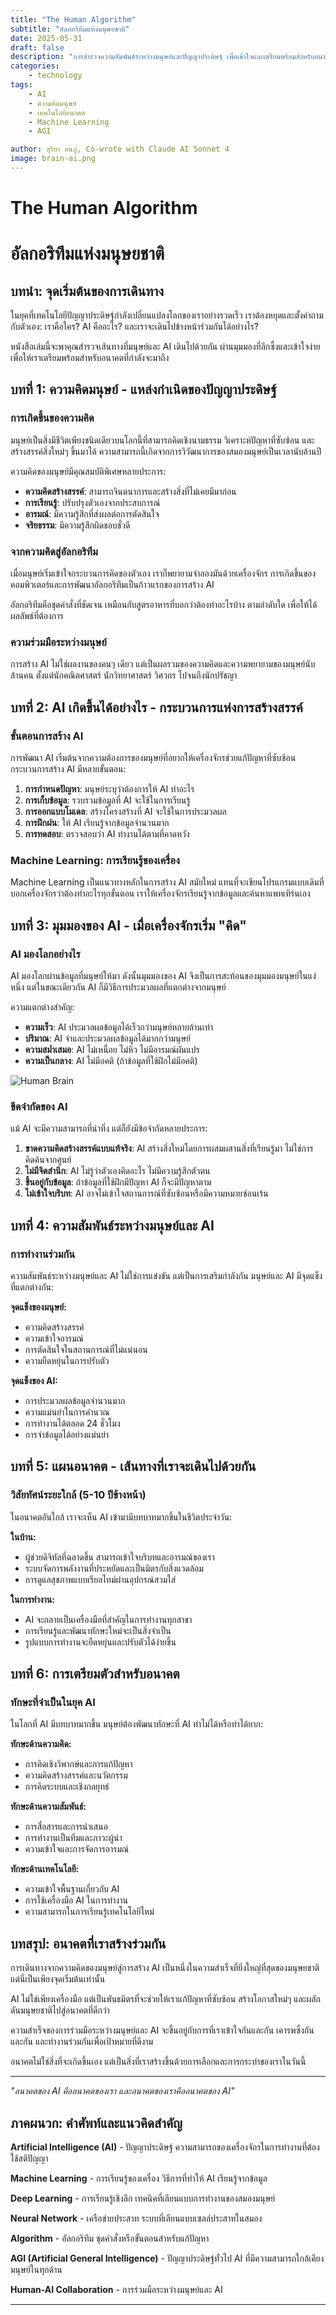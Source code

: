 ```yaml
---
title: "The Human Algorithm"
subtitle: "อัลกอริทึมแห่งมนุษยชาติ"
date: 2025-05-31
draft: false
description: "การสำรวจความสัมพันธ์ระหว่างมนุษย์และปัญญาประดิษฐ์ เพื่อเข้าใจและเตรียมพร้อมสำหรับอนาคตที่เราจะก้าวไปด้วยกัน"
categories: 
    - technology
tags:
    - AI
    - ความคิดมนุษย์
    - เทคโนโลยีอนาคต
    - Machine Learning
    - AGI

author: สุริยา สนภู่, Co-wrote with Claude AI Sonnet 4
image: brain-ai.png
---
```


# The Human Algorithm
# อัลกอริทึมแห่งมนุษยชาติ

## บทนำ: จุดเริ่มต้นของการเดินทาง

ในยุคที่เทคโนโลยีปัญญาประดิษฐ์กำลังเปลี่ยนแปลงโลกของเราอย่างรวดเร็ว เราต้องหยุดและตั้งคำถามกับตัวเอง: เราคือใคร? AI คืออะไร? และเราจะเดินไปข้างหน้าร่วมกันได้อย่างไร?

หนังสือเล่มนี้จะพาคุณสำรวจเส้นทางที่มนุษย์และ AI เดินไปด้วยกัน ผ่านมุมมองที่ลึกซึ้งและเข้าใจง่าย เพื่อให้เราเตรียมพร้อมสำหรับอนาคตที่กำลังจะมาถึง

## บทที่ 1: ความคิดมนุษย์ - แหล่งกำเนิดของปัญญาประดิษฐ์

### การเกิดขึ้นของความคิด

มนุษย์เป็นสิ่งมีชีวิตเพียงชนิดเดียวบนโลกนี้ที่สามารถคิดเชิงนามธรรม วิเคราะห์ปัญหาที่ซับซ้อน และสร้างสรรค์สิ่งใหม่ๆ ขึ้นมาได้ ความสามารถนี้เกิดจากการวิวัฒนาการของสมองมนุษย์เป็นเวลานับล้านปี

ความคิดของมนุษย์มีคุณสมบัติพิเศษหลายประการ:
- **ความคิดสร้างสรรค์**: สามารถจินตนาการและสร้างสิ่งที่ไม่เคยมีมาก่อน
- **การเรียนรู้**: ปรับปรุงตัวเองจากประสบการณ์
- **อารมณ์**: มีความรู้สึกที่ส่งผลต่อการตัดสินใจ
- **จริยธรรม**: มีความรู้สึกผิดชอบชั่วดี

### จากความคิดสู่อัลกอริทึม

เมื่อมนุษย์เริ่มเข้าใจกระบวนการคิดของตัวเอง เราก็พยายามจำลองมันด้วยเครื่องจักร การเกิดขึ้นของคอมพิวเตอร์และการพัฒนาอัลกอริทึมเป็นก้าวแรกของการสร้าง AI

อัลกอริทึมคือชุดคำสั่งที่ชัดเจน เหมือนกับสูตรอาหารที่บอกว่าต้องทำอะไรบ้าง ตามลำดับใด เพื่อให้ได้ผลลัพธ์ที่ต้องการ

### ความร่วมมือระหว่างมนุษย์

การสร้าง AI ไม่ใช่ผลงานของคนๆ เดียว แต่เป็นผลรวมของความคิดและความพยายามของมนุษย์นับล้านคน ตั้งแต่นักคณิตศาสตร์ นักวิทยาศาสตร์ วิศวกร ไปจนถึงนักปรัชญา

## บทที่ 2: AI เกิดขึ้นได้อย่างไร - กระบวนการแห่งการสร้างสรรค์

### ขั้นตอนการสร้าง AI

การพัฒนา AI เริ่มต้นจากความต้องการของมนุษย์ที่อยากให้เครื่องจักรช่วยแก้ปัญหาที่ซับซ้อน กระบวนการสร้าง AI มีหลายขั้นตอน:

1. **การกำหนดปัญหา**: มนุษย์ระบุว่าต้องการให้ AI ทำอะไร
2. **การเก็บข้อมูล**: รวบรวมข้อมูลที่ AI จะใช้ในการเรียนรู้
3. **การออกแบบโมเดล**: สร้างโครงสร้างที่ AI จะใช้ในการประมวลผล
4. **การฝึกฝน**: ให้ AI เรียนรู้จากข้อมูลจำนวนมาก
5. **การทดสอบ**: ตรวจสอบว่า AI ทำงานได้ตามที่คาดหวัง

### Machine Learning: การเรียนรู้ของเครื่อง

Machine Learning เป็นแนวทางหลักในการสร้าง AI สมัยใหม่ แทนที่จะเขียนโปรแกรมแบบเดิมที่บอกเครื่องจักรว่าต้องทำอะไรทุกขั้นตอน เราให้เครื่องจักรเรียนรู้จากข้อมูลและค้นหาแพทเทิร์นเอง

## บทที่ 3: มุมมองของ AI - เมื่อเครื่องจักรเริ่ม "คิด"

### AI มองโลกอย่างไร

AI มองโลกผ่านข้อมูลที่มนุษย์ให้มา ดังนั้นมุมมองของ AI จึงเป็นการสะท้อนของมุมมองมนุษย์ในแง่หนึ่ง แต่ในขณะเดียวกัน AI ก็มีวิธีการประมวลผลที่แตกต่างจากมนุษย์

ความแตกต่างสำคัญ:
- **ความเร็ว**: AI ประมวลผลข้อมูลได้เร็วกว่ามนุษย์หลายล้านเท่า
- **ปริมาณ**: AI จำและประมวลผลข้อมูลได้มากกว่ามนุษย์
- **ความสม่ำเสมอ**: AI ไม่เหนื่อย ไม่หิว ไม่มีอารมณ์ผันแปร
- **ความเป็นกลาง**: AI ไม่มีอคติ (ถ้าข้อมูลที่ใช้ฝึกไม่มีอคติ)

![Human Brain](human-brain-2.jpg)

### ขีดจำกัดของ AI

แม้ AI จะมีความสามารถที่น่าทึ่ง แต่ก็ยังมีข้อจำกัดหลายประการ:

1. **ขาดความคิดสร้างสรรค์แบบแท้จริง**: AI สร้างสิ่งใหม่โดยการผสมผสานสิ่งที่เรียนรู้มา ไม่ใช่การคิดค้นจากศูนย์
2. **ไม่มีจิตสำนึก**: AI ไม่รู้ว่าตัวเองคิดอะไร ไม่มีความรู้สึกตัวตน
3. **ขึ้นอยู่กับข้อมูล**: ถ้าข้อมูลที่ใช้ฝึกมีปัญหา AI ก็จะมีปัญหาตาม
4. **ไม่เข้าใจบริบท**: AI อาจไม่เข้าใจสถานการณ์ที่ซับซ้อนหรือมีความหมายซ่อนเร้น

## บทที่ 4: ความสัมพันธ์ระหว่างมนุษย์และ AI

### การทำงานร่วมกัน

ความสัมพันธ์ระหว่างมนุษย์และ AI ไม่ใช่การแข่งขัน แต่เป็นการเสริมกำลังกัน มนุษย์และ AI มีจุดแข็งที่แตกต่างกัน:

**จุดแข็งของมนุษย์:**
- ความคิดสร้างสรรค์
- ความเข้าใจอารมณ์
- การตัดสินใจในสถานการณ์ที่ไม่แน่นอน
- ความยืดหยุ่นในการปรับตัว

**จุดแข็งของ AI:**
- การประมวลผลข้อมูลจำนวนมาก
- ความแม่นยำในการคำนวณ
- การทำงานได้ตลอด 24 ชั่วโมง
- การจำข้อมูลได้อย่างแม่นยำ

## บทที่ 5: แผนอนาคต - เส้นทางที่เราจะเดินไปด้วยกัน

### วิสัยทัศน์ระยะใกล้ (5-10 ปีข้างหน้า)

ในอนาคตอันใกล้ เราจะเห็น AI เข้ามามีบทบาทมากขึ้นในชีวิตประจำวัน:

**ในบ้าน:**
- ผู้ช่วยดิจิทัลที่ฉลาดขึ้น สามารถเข้าใจบริบทและอารมณ์ของเรา
- ระบบจัดการพลังงานที่ประหยัดและเป็นมิตรกับสิ่งแวดล้อม
- การดูแลสุขภาพแบบเรียลไทม์ผ่านอุปกรณ์สวมใส่

**ในการทำงาน:**
- AI จะกลายเป็นเครื่องมือที่สำคัญในการทำงานทุกสาขา
- การเรียนรู้และพัฒนาทักษะใหม่จะเป็นสิ่งจำเป็น
- รูปแบบการทำงานจะยืดหยุ่นและปรับตัวได้ง่ายขึ้น

## บทที่ 6: การเตรียมตัวสำหรับอนาคต

### ทักษะที่จำเป็นในยุค AI

ในโลกที่ AI มีบทบาทมากขึ้น มนุษย์ต้องพัฒนาทักษะที่ AI ทำไม่ได้หรือทำได้ยาก:

**ทักษะด้านความคิด:**
- การคิดเชิงวิพากษ์และการแก้ปัญหา
- ความคิดสร้างสรรค์และนวัตกรรม
- การคิดระบบและเชิงกลยุทธ์

**ทักษะด้านความสัมพันธ์:**
- การสื่อสารและการนำเสนอ
- การทำงานเป็นทีมและภาวะผู้นำ
- ความเข้าใจและการจัดการอารมณ์

**ทักษะด้านเทคโนโลยี:**
- ความเข้าใจพื้นฐานเกี่ยวกับ AI
- การใช้เครื่องมือ AI ในการทำงาน
- ความสามารถในการเรียนรู้เทคโนโลยีใหม่

## บทสรุป: อนาคตที่เราสร้างร่วมกัน

การเดินทางจากความคิดของมนุษย์สู่การสร้าง AI เป็นหนึ่งในความสำเร็จที่ยิ่งใหญ่ที่สุดของมนุษยชาติ แต่นี่เป็นเพียงจุดเริ่มต้นเท่านั้น

AI ไม่ใช่เพียงเครื่องมือ แต่เป็นพันธมิตรที่จะช่วยให้เราแก้ปัญหาที่ซับซ้อน สร้างโอกาสใหม่ๆ และผลักดันมนุษยชาติไปสู่อนาคตที่ดีกว่า

ความสำเร็จของการร่วมมือระหว่างมนุษย์และ AI จะขึ้นอยู่กับการที่เราเข้าใจกันและกัน เคารพซึ่งกันและกัน และทำงานร่วมกันเพื่อเป้าหมายที่ดีงาม

อนาคตไม่ใช่สิ่งที่จะเกิดขึ้นเอง แต่เป็นสิ่งที่เราสร้างขึ้นด้วยการเลือกและการกระทำของเราในวันนี้

---

*"อนาคตของ AI คืออนาคตของเรา และอนาคตของเราคืออนาคตของ AI"* 

## ภาคผนวก: คำศัพท์และแนวคิดสำคัญ

**Artificial Intelligence (AI)** - ปัญญาประดิษฐ์ ความสามารถของเครื่องจักรในการทำงานที่ต้องใช้สติปัญญา

**Machine Learning** - การเรียนรู้ของเครื่อง วิธีการที่ทำให้ AI เรียนรู้จากข้อมูล

**Deep Learning** - การเรียนรู้เชิงลึก เทคนิคที่เลียนแบบการทำงานของสมองมนุษย์

**Neural Network** - เครือข่ายประสาท ระบบที่เลียนแบบเซลล์ประสาทในสมอง

**Algorithm** - อัลกอริทึม ชุดคำสั่งหรือขั้นตอนสำหรับแก้ปัญหา

**AGI (Artificial General Intelligence)** - ปัญญาประดิษฐ์ทั่วไป AI ที่มีความสามารถใกล้เคียงมนุษย์ในทุกด้าน

**Human-AI Collaboration** - การร่วมมือระหว่างมนุษย์และ AI

---